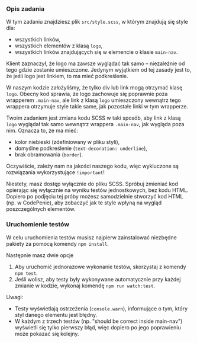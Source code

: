 ### Opis zadania

W tym zadaniu znajdziesz plik `src/style.scss`, w którym znajdują się style dla: 
- wszystkich linków, 
- wszystkich elementów z klasą `logo`, 
- wszystkich linków znajdujących się w elemencie o klasie `main-nav`.

Klient zaznaczył, że logo ma zawsze wyglądać tak samo – niezależnie od tego gdzie zostanie umieszczone. Jedynym wyjątkiem od tej zasady jest to, że jeśli logo jest linkiem, to ma mieć podkreślenie. 

W naszym kodzie założyliśmy, że tylko div lub link mogą otrzymać klasę `logo`. Obecny kod sprawia, że logo zachowuje się poprawnie poza wrapperem `.main-nav`, ale link z klasą `logo` umieszczony wewnątrz tego wrappera otrzymuje style takie same, jak pozostałe linki w tym wrapperze. 

Twoim zadaniem jest zmiana kodu SCSS w taki sposób, aby link z klasą `logo` wyglądał tak samo wewnątrz wrappera `.main-nav`, jak wygląda poza nim. Oznacza to, że ma mieć: 
- kolor niebieski (zdefiniowany w pliku styli),
- domyślne podkreślenie (`text-decoration: underline`),
- brak obramowania (`border`).

Oczywiście, zależy nam na jakości naszego kodu, więc wykluczone są rozwiązania wykorzystujące `!important`!

Niestety, masz dostęp wyłącznie do pliku SCSS. Spróbuj zmieniać kod opierając się wyłącznie na wyniku testów jednostkowych, bez kodu HTML. Dopiero po podjęciu tej próby możesz samodzielnie stworzyć kod HTML (np. w CodePenie), aby zobaczyć jak te style wpłyną na wygląd poszczególnych elementów. 

### Uruchomienie testów

W celu uruchomienia testów musisz najpierw zainstalować niezbędne pakiety za pomocą komendy `npm install`. 

Następnie masz dwie opcje
1. Aby uruchomić jednorazowe wykonanie testów, skorzystaj z komendy `npm test`. 
2. Jeśli wolisz, aby testy były wykonywane automatycznie przy każdej zmianie w kodzie, wykonaj komendę `npm run watch:test`. 

Uwagi: 
- Testy wyświetlają ostrzeżenia (`console.warn`), informujące o tym, który styl danego elementu jest błędny.
- W każdym z trzech testów (np. "should be correct inside main-nav") wyświetli się tylko pierwszy błąd, więc dopiero po jego poprawieniu może pokazać się kolejny.
